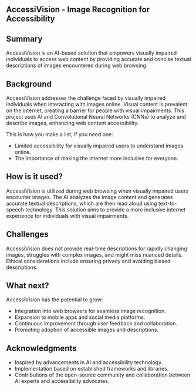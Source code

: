<!-- This is the markdown template for the final project of the Building AI course,
created by Reaktor Innovations and University of Helsinki.
Copy the template, paste it to your GitHub README and edit! -->



## AccessiVision - Image Recognition for Accessibility

## Summary

AccessiVision is an AI-based solution that empowers visually impaired individuals to access web content by providing accurate and concise textual descriptions of images encountered during web browsing.

## Background

AccessiVision addresses the challenge faced by visually impaired individuals when interacting with images online. Visual content is prevalent on the internet, creating a barrier for people with visual impairments. This project uses AI and Convolutional Neural Networks (CNNs) to analyze and describe images, enhancing web content accessibility.

This is how you make a list, if you need one:
* Limited accessibility for visually impaired users to understand images online.
* The importance of making the internet more inclusive for everyone.

## How is it used?

AccessiVision is utilized during web browsing when visually impaired users encounter images. The AI analyzes the image content and generates accurate textual descriptions, which are then read aloud using text-to-speech technology. This solution aims to provide a more inclusive internet experience for individuals with visual impairments.

## Challenges

AccessiVision does not provide real-time descriptions for rapidly changing images, struggles with complex images, and might miss nuanced details. Ethical considerations include ensuring privacy and avoiding biased descriptions.

## What next?

AccessiVision has the potential to grow:
* Integration into web browsers for seamless image recognition.
* Expansion to mobile apps and social media platforms.
* Continuous improvement through user feedback and collaboration.
* Promoting adoption of accessible images and descriptions.

## Acknowledgments

* Inspired by advancements in AI and accessibility technology.
* Implementation based on established frameworks and libraries.
* Contributions of the open-source community and collaboration between AI experts and accessibility advocates.
